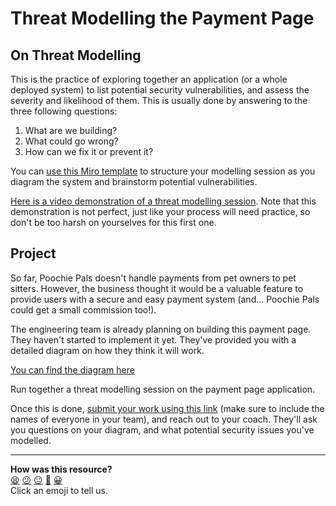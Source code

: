 # Threat Modelling the Payment Page

## On Threat Modelling

This is the practice of exploring together an application (or a whole deployed
system) to list potential security vulnerabilities, and assess the severity and
likelihood of them. This is usually done by answering to the three following
questions:
1. What are we building?
2. What could go wrong?
3. How can we fix it or prevent it?

You can [use this Miro
template](https://miro.com/app/board/uXjVM5fZQWg=/?share_link_id=830347769669)
to structure your modelling session as you diagram the system and brainstorm
potential vulnerabilities.

[Here is a video demonstration of a threat modelling session](https://drive.google.com/file/d/1hj6Tbpm0H3amdsmGZdxZ1ma-rGgchSPP/view?usp=sharing). Note that this demonstration is not perfect, just like your process will need practice, so don't be too harsh on yourselves for this first one.

## Project

So far, Poochie Pals doesn't handle payments from pet owners to pet sitters. However, the business thought it would be a valuable feature to provide users with a secure and easy payment system (and... Poochie Pals could get a small commission too!).

The engineering team is already planning on building this payment page. They haven't started to implement it yet. They've provided you with a detailed diagram on how they think it will work.

[You can find the diagram here](./poochie-pals-payment-page.png)

Run together a threat modelling session on the payment page application.

Once this is done, [submit your work using this
link](https://airtable.com/appJ1wvInmFyFFYlN/shrvo9ePjlwnaiLv5?prefill_Item=ce_security_02) (make sure to include the names of everyone in your team), 
and reach out to your coach. They'll ask you questions on your diagram, and what
potential security issues you've modelled.


<!-- BEGIN GENERATED SECTION DO NOT EDIT -->

---

**How was this resource?**  
[😫](https://airtable.com/shrUJ3t7KLMqVRFKR?prefill_Repository=makersacademy%2Fdevops-course&prefill_File=security%2Fprojects%2F03_challenge.md&prefill_Sentiment=😫) [😕](https://airtable.com/shrUJ3t7KLMqVRFKR?prefill_Repository=makersacademy%2Fdevops-course&prefill_File=security%2Fprojects%2F03_challenge.md&prefill_Sentiment=😕) [😐](https://airtable.com/shrUJ3t7KLMqVRFKR?prefill_Repository=makersacademy%2Fdevops-course&prefill_File=security%2Fprojects%2F03_challenge.md&prefill_Sentiment=😐) [🙂](https://airtable.com/shrUJ3t7KLMqVRFKR?prefill_Repository=makersacademy%2Fdevops-course&prefill_File=security%2Fprojects%2F03_challenge.md&prefill_Sentiment=🙂) [😀](https://airtable.com/shrUJ3t7KLMqVRFKR?prefill_Repository=makersacademy%2Fdevops-course&prefill_File=security%2Fprojects%2F03_challenge.md&prefill_Sentiment=😀)  
Click an emoji to tell us.

<!-- END GENERATED SECTION DO NOT EDIT -->
